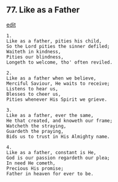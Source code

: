
## 77.  Like as a Father
[edit](https://docs.google.com/document/d/1XlVZMB68PKgx0BPs36lx39LkKXR4kCWT/edit?mode=html)



    1.
    Like as a father, pities his child,
    So the Lord pities the sinner defiled;
    Waiteth in kindness,
    Pities our blindness,
    Longeth to welcome, tho' often reviled.

    2.
    Like as a father when we believe,
    Merciful Saviour, He waits to receive;
    Listens to hear us,
    Blesses to cheer us,
    Pities whenever His Spirit we grieve.

    3.
    Like as a father, ever the same,
    He that created, and knoweth our frame;
    Watcheth the straying,
    Guardeth the praying,
    Bids us to trust in His Almighty name.

    4.
    Like as a father, constant is He,
    God is our passion regardeth our plea;
    In need He cometh, 
    Precious His promise;
    Father in heaven for ever to be.
